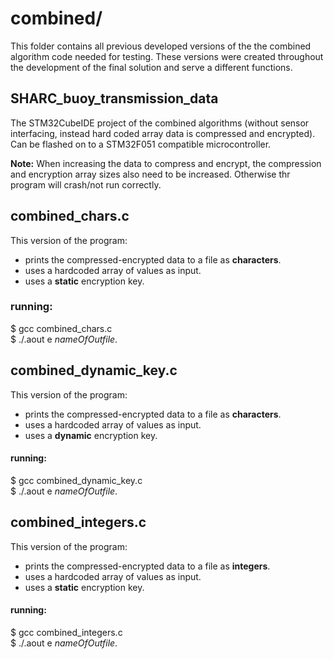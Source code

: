 # combined/
This folder contains all previous developed versions of the the combined algorithm code needed for testing. These versions were created throughout the development of the final solution and serve a different functions.

## SHARC_buoy_transmission_data
The STM32CubeIDE project of the combined algorithms (without sensor interfacing, instead hard coded array data is compressed and encrypted). Can be flashed on to a STM32F051 compatible microcontroller.

**Note:** When increasing the data to compress and encrypt, the compression and encryption array sizes also need to be increased. Otherwise thr program will crash/not run correctly.

## combined_chars.c
This version of the program:
- prints the compressed-encrypted data to a file as **characters**.
- uses a hardcoded array of values as input.
- uses a **static** encryption key.

### running:
$ gcc combined_chars.c <br />
$ ./.aout e *nameOfOutfile*.

## combined_dynamic_key.c
This version of the program:
- prints the compressed-encrypted data to a file as **characters**.
- uses a hardcoded array of values as input.
- uses a **dynamic** encryption key.

#### running:
$ gcc combined_dynamic_key.c <br />
$ ./.aout e *nameOfOutfile*.

## combined_integers.c
This version of the program:
- prints the compressed-encrypted data to a file as **integers**.
- uses a hardcoded array of values as input.
- uses a **static** encryption key.

#### running:
$ gcc combined_integers.c <br />
$ ./.aout e *nameOfOutfile*.
